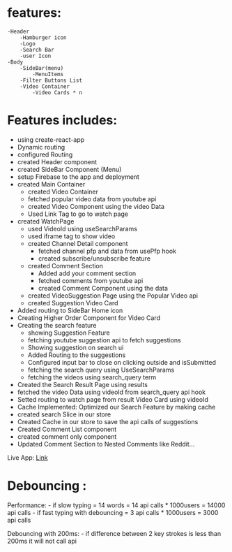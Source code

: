 # features: 
    -Header
        -Hamburger icon
        -Logo
        -Search Bar
        -user Icon
    -Body
        -SideBar(menu)
            -MenuItems
        -Filter Buttons List
        -Video Container
            -Video Cards * n
    
# Features includes:
- using create-react-app
- Dynamic routing
- configured Routing 
- created Header component
- created SideBar Component (Menu)
- setup Firebase to the app and deployment
- created Main Container
    - created Video Container
    - fetched popular video data from youtube api
    - created Video Component using the video Data
    - Used Link Tag to go to watch page 
- created WatchPage
    - used VideoId using useSearchParams
    - used iframe tag to show video
    - created Channel Detail component
        - fetched channel pfp and data from usePfp hook
        - created subscribe/unsubscribe feature
    - created Comment Section 
        - Added add your comment section
        - fetched comments from youtube api 
        - created Comment Component using the data
    - created VideoSuggestion Page using the Popular Video api
    - created Suggestion Video Card 
- Added routing to SideBar Home icon
- Creating Higher Order Component for Video Card
- Creating the search feature
    - showing Suggestion Feature
    - fetching youtube suggestion api to fetch suggestions
    - Showing suggestion on search ui
    - Added Routing to the suggestions
    - Configured input bar to close on clicking outside and isSubmitted 
    - fetching the search query using UseSearchParams
    - fetching the videos using search_query term
- Created the Search Result Page using results 
- fetched the video Data using videoId from search_query api hook
- Setted routing to watch page from result Video Card using videoId
- Cache Implemented: Optimized our Search Feature by making cache
- created search Slice in our store 
- Created Cache in our store to save the api calls of suggestions 
- Created Comment List component
- created comment only component
- Updated Comment Section to Nested Comments like Reddit...



Live App: [Link](https://by-aryan.web.app/)

# Debouncing :


Performance: 
    - if slow typing = 14 words = 14 api calls * 1000users = 14000 api calls
    - if fast typing with debouncing = 3 api calls * 1000users = 3000 api calls 

Debouncing with 200ms: 
    - if difference between 2 key strokes is less than 200ms it will not call api
